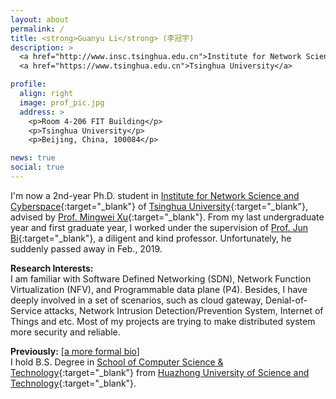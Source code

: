 ```yaml
---
layout: about
permalink: /
title: <strong>Guanyu Li</strong> (李冠宇)
description: >
  <a href="http://www.insc.tsinghua.edu.cn">Institute for Network Science and Cyberspace</a> •
  <a href="https://www.tsinghua.edu.cn">Tsinghua University</a>

profile:
  align: right
  image: prof_pic.jpg
  address: >
    <p>Room 4-206 FIT Building</p>
    <p>Tsinghua University</p>
    <p>Beijing, China, 100084</p>

news: true
social: true
---
```


I'm now a 2nd-year Ph.D. student in [Institute for Network Science and Cyberspace](http://www.insc.tsinghua.edu.cn){:target="\_blank"} of [Tsinghua University](https://www.tsinghua.edu.cn){:target="\_blank"}, advised by [Prof. Mingwei Xu](http://routing.netlab.edu.cn/tiki-index.php?page=Mingwei+Xu){:target="\_blank"}. From my last undergraduate year and first graduate year, I worked under the supervision of [Prof. Jun Bi](http://netarchlab.tsinghua.edu.cn/~junbi/){:target="\_blank"}, a diligent and kind professor. Unfortunately, he suddenly passed away in Feb., 2019.

**Research Interests:**  
I am familiar with Software Defined Networking (SDN), Network Function Virtualization (NFV), and Programmable data plane (P4). Besides, I have deeply involved in a set of scenarios, such as cloud gateway, Denial-of-Service attacks, Network Intrusion Detection/Prevention System, Internet of Things and etc. Most of my projects are trying to make distributed system more security and reliable.

**Previously:** [[a more formal bio](/bio)]  
I hold B.S. Degree in [School of Computer Science & Technology](http://cs.hust.edu.cn){:target="\_blank"} from [Huazhong University of Science and Technology](http://www.hust.edu.cn){:target="\_blank"}. 
